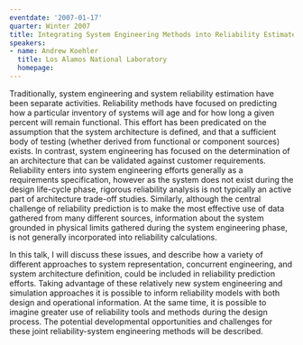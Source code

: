 ```yaml
---
eventdate: '2007-01-17'
quarter: Winter 2007
title: Integrating System Engineering Methods into Reliability Estimates
speakers:
- name: Andrew Koehler
  title: Los Alamos National Laboratory
  homepage:
---
```

Traditionally, system engineering and system reliability estimation have been separate activities. Reliability methods have focused on predicting how a particular inventory of systems will age and for how long a given percent will remain functional. This effort has been predicated on the assumption that the system architecture is defined, and that a sufficient body of testing (whether derived from functional or component sources) exists. In contrast, system engineering has focused on the determination of an architecture that can be validated against customer requirements. Reliability enters into system engineering efforts generally as a requirements specification, however as the system does not exist during the design life-cycle phase, rigorous reliability analysis is not typically an active part of architecture trade-off studies. Similarly, although the central challenge of reliability prediction is to make the most effective use of data gathered from many different sources, information about the system grounded in physical limits gathered during the system engineering phase, is not generally incorporated into reliability calculations. 

In this talk, I will discuss these issues, and describe how a variety of different approaches to system representation, concurrent engineering, and system architecture definition, could be included in reliability prediction efforts. Taking advantage of these relatively new system engineering and simulation approaches it is possible to inform reliability models with both design and operational information. At the same time, it is possible to imagine greater use of reliability tools and methods during the design process. The potential developmental opportunities and challenges for these joint reliability-system engineering methods will be described.